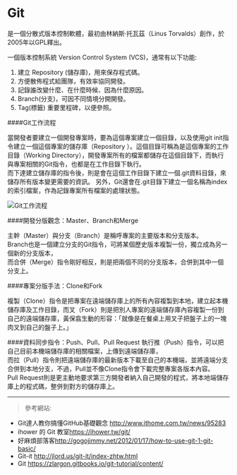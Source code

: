 # Git

是一個分散式版本控制軟體，最初由林納斯·托瓦茲（Linus Torvalds）創作，於2005年以GPL釋出。

一個版本控制系統 Version Control System (VCS)，通常有以下功能:

1. 建立 Repository (儲存庫)，用來保存程式碼。
2. 方便散佈程式給團隊，有效率協同開發。
3. 記錄誰改變什麼、在什麼時候、因為什麼原因。
4. Branch(分支)，可因不同情境分開開發。
5. Tag(標籤) 重要里程碑，以便參照。

####Git工作流程

當開發者要建立一個開發專案時，要為這個專案建立一個目錄，以及使用git init指令建立一個這個專案的儲存庫（Repository ）。這個目錄可稱為是這個專案的工作目錄（Working Directory），開發專案所有的檔案都儲存在這個目錄下，而執行與專案相關的Git指令，也都是在工作目錄下執行。  
而下達建立儲存庫的指令後，則是會在這個工作目錄下建立一個.git資料目錄，來儲存所有版本變更需要的資訊。
另外，Git還會在.git目錄下建立一個名稱為index的索引檔案，作為記錄專案所有檔案的處理狀態。

![Git工作流程](http://static4.ithome.com.tw/sites/default/files/images/708-%E5%B0%81%E9%9D%A2-P29-600-1.png)

####開發分版觀念：Master、Branch和Merge

主幹（Master）與分支（Branch）是稱呼專案的主要版本和分支版本。  
Branch也是一個建立分支的Git指令，可將某個歷史版本複製一份，獨立成為另一個新的分支版本，  
而合併（Merge）指令剛好相反，則是把兩個不同的分支版本，合併到其中一個分支上。

####專案分版手法：Clone和Fork

複製（Clone）指令是把專案在遠端儲存庫上的所有內容複製到本地，建立起本機儲存庫及工作目錄，而叉（Fork）則是把別人專案的遠端儲存庫內容複製一份到自己的遠端儲存庫，黃保翕生動的形容：「就像是在餐桌上用叉子把盤子上的一塊肉叉到自己的盤子上。」

####資料同步指令：Push、Pull、Pull Request
執行推（Push）指令，可以把自己目前本機端儲存庫的相關檔案，上傳到遠端儲存庫，  
而拉（Pull）指令則把遠端儲存庫的最新版本下載至自己的本機端，並將遠端分支合併到本地分支，不過，Pull並不像Clone指令會下載完整專案各版本內容。  
Pull Request則是更主動地要求第三方開發者納入自己開發的程式，將本地端儲存庫上的程式碼，整併到對方的儲存庫上。

***
>參考網站:
- Git達人教你搞懂GitHub基礎觀念 <http://www.ithome.com.tw/news/95283>
- ihower 的 Git 教室<https://ihower.tw/git/>
- 好麻煩部落客<http://gogojimmy.net/2012/01/17/how-to-use-git-1-git-basic/>
- Git-it <http://jlord.us/git-it/index-zhtw.html>
- Git <https://zlargon.gitbooks.io/git-tutorial/content/>
